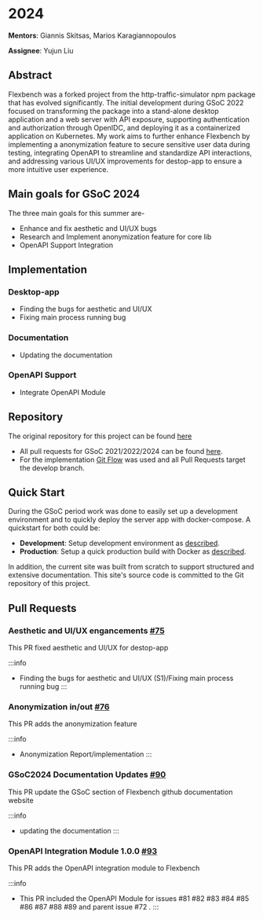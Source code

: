 # 2024

**Mentors**: Giannis Skitsas, Marios Karagiannopoulos

**Assignee**: Yujun Liu

## Abstract

Flexbench was a forked project from the http-traffic-simulator npm package that has evolved significantly. The initial development during GSoC 2022 focused on transforming the package into a stand-alone desktop application and a web server with API exposure, supporting authentication and authorization through OpenIDC, and deploying it as a containerized application on Kubernetes. My work aims to further enhance Flexbench by implementing a anonymization feature to secure sensitive user data during testing, integrating OpenAPI to streamline and standardize API interactions, and addressing various UI/UX improvements for destop-app to ensure a more intuitive user experience. 

## Main goals for GSoC 2024

The three main goals for this summer are-

- Enhance and fix aesthetic and UI/UX bugs
- Research and Implement anonymization feature for core lib
- OpenAPI Support Integration

## Implementation 

### Desktop-app

- Finding the bugs for aesthetic and UI/UX 
- Fixing main process running bug 

### Documentation

- Updating the documentation

### OpenAPI Support

- Integrate OpenAPI Module

## Repository

The original repository for this project can be found [here](https://github.com/flexivian/flexbench) 

- All pull requests for GSoC 2021/2022/2024 can be found [here](https://github.com/flexivian/flexbench/pulls?q=).
- For the implementation [Git Flow](https://www.atlassian.com/git/tutorials/comparing-workflows/gitflow-workflow) was used and all Pull Requests target the develop branch.
<!-- - All Pull Requests are squashed to one commit so that the history of the repository is cleaner. -->

## Quick Start

During the GSoC period work was done to easily set up a development environment and to quickly deploy the server app with docker-compose. A quickstart for both could be:

- **Development**: Setup development environment as [described](../Installation/development.md).
- **Production**: Setup a quick production build with Docker as [described](../Installation/production.md).

In addition, the current site was built from scratch to support structured and extensive documentation. This site's source code is committed to the Git repository of this project.

## Pull Requests

### Aesthetic and UI/UX engancements [#75](https://github.com/flexivian/flexbench/pull/75)

This PR fixed aesthetic and UI/UX for destop-app

:::info
- Finding the bugs for aesthetic and UI/UX (S1)/Fixing main process running bug
:::

### Anonymization in/out [#76](https://github.com/flexivian/flexbench/pull/76)

This PR adds the anonymization feature 

:::info
- Anonymization Report/implementation
:::

### GSoC2024 Documentation Updates [#90](https://github.com/flexivian/flexbench/pull/90)

This PR update the GSoC section of Flexbench github documentation website 

:::info
- updating the documentation
:::

### OpenAPI Integration Module 1.0.0 [#93](https://github.com/flexivian/flexbench/pull/93)

This PR adds the OpenAPI integration module to Flexbench

:::info
- This PR included the OpenAPI Module for issues #81 #82 #83 #84 #85 #86 #87 #88 #89 and parent issue #72 .
:::


